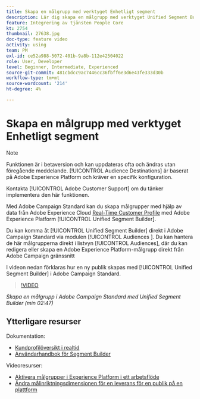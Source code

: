 ```yaml
---
title: Skapa en målgrupp med verktyget Enhetligt segment
description: Lär dig skapa en målgrupp med verktyget Unified Segment Builder
feature: Integrering av tjänsten People Core
kt: 2754
thumbnail: 27638.jpg
doc-type: feature video
activity: using
team: PM
exl-id: ce52a988-5072-401b-9a8b-112e42504022
role: User, Developer
level: Beginner, Intermediate, Experienced
source-git-commit: 481cbdcc9ac7446cc36fbff6e3d6e43fe333d30b
workflow-type: tm+mt
source-wordcount: '214'
ht-degree: 4%

---
```


# Skapa en målgrupp med verktyget Enhetligt segment

>[!NOTE]
>
>Funktionen är i betaversion och kan uppdateras ofta och ändras utan föregående meddelande. [!UICONTROL Audience Destinations] är baserat på Adobe Experience Platform och kräver en specifik konfiguration.
>
>Kontakta [!UICONTROL Adobe Customer Support] om du tänker implementera den här funktionen.

Med Adobe Campaign Standard kan du skapa målgrupper med hjälp av data från Adobe Experience Cloud [Real-Time Customer Profile](https://experienceleague.adobe.com/docs/platform-learn/tutorials/profiles/understanding-the-real-time-customer-profile.html?lang=en) med Adobe Experience Platform [!UICONTROL Unified Segment Builder].

Du kan komma åt [!UICONTROL Unified Segment Builder] direkt i Adobe Campaign Standard via modulen [!UICONTROL Audiences ]. Du kan hantera de här målgrupperna direkt i listvyn [!UICONTROL Audiences], där du kan redigera eller skapa en Adobe Experience Platform-målgrupp direkt från Adobe Campaign gränssnitt

I videon nedan förklaras hur en ny publik skapas med [!UICONTROL Unified Segment Builder] i Adobe Campaign Standard.

>[!VIDEO](https://video.tv.adobe.com/v/27638?quality=12)

*Skapa en målgrupp i Adobe Campaign Standard med Unified Segment Builder (min 02:47)*

## Ytterligare resurser

Dokumentation:

* [Kundprofilöversikt i realtid](https://experienceleague.adobe.com/docs/experience-platform/landing/home.html)
* [Användarhandbok för Segment Builder](https://experienceleague.adobe.com/docs/experience-platform/landing/home.html)

Videoresurser:

* [Aktivera målgrupper i Experience Platform i ett arbetsflöde](/help/profiles-and-audiences/audience-destinations/activating-aep-audiences.md)
* [Ändra målinriktningsdimensionen för en leverans för en publik på en plattform](/help/profiles-and-audiences/audience-destinations/changing-targeting-dimension.md)
